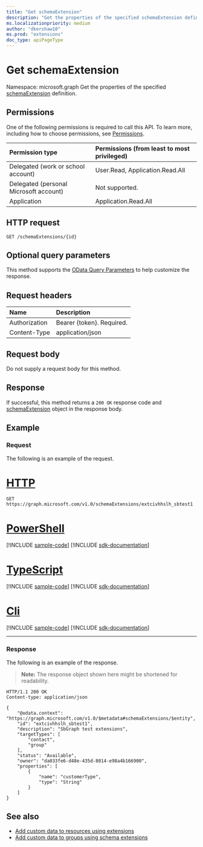 ```yaml
---
title: "Get schemaExtension"
description: "Get the properties of the specified schemaExtension definition."
ms.localizationpriority: medium
author: "dkershaw10"
ms.prod: "extensions"
doc_type: apiPageType
---
```


# Get schemaExtension

Namespace: microsoft.graph
Get the properties of the specified [schemaExtension](../resources/schemaextension.md) definition.

## Permissions
One of the following permissions is required to call this API. To learn more, including how to choose permissions, see [Permissions](/graph/permissions-reference).


|Permission type      | Permissions (from least to most privileged)              |
|:--------------------|:---------------------------------------------------------|
|Delegated (work or school account) | User.Read, Application.Read.All    |
|Delegated (personal Microsoft account) | Not supported.    |
|Application | Application.Read.All |

## HTTP request
<!-- { "blockType": "ignored" } -->
```http
GET /schemaExtensions/{id}
```
## Optional query parameters
This method supports the [OData Query Parameters](/graph/query-parameters) to help customize the response.

## Request headers
| Name      |Description|
|:----------|:----------|
| Authorization  | Bearer {token}. Required. |
| Content-Type   | application/json |

## Request body
Do not supply a request body for this method.

## Response

If successful, this method returns a `200 OK` response code and [schemaExtension](../resources/schemaextension.md) object in the response body.
## Example
### Request
The following is an example of the request.

# [HTTP](#tab/http)
<!-- {
  "blockType": "request",
  "name": "get_schemaextension_extcivhhslh_sbtest1",
  "sampleKeys": ["extcivhhslh_sbtest1"]
}-->
```msgraph-interactive
GET https://graph.microsoft.com/v1.0/schemaExtensions/extcivhhslh_sbtest1
```

# [PowerShell](#tab/powershell)
[!INCLUDE [sample-code](../includes/snippets/powershell/get-schemaextension-extcivhhslh-sbtest1-powershell-snippets.md)]
[!INCLUDE [sdk-documentation](../includes/snippets/snippets-sdk-documentation-link.md)]

# [TypeScript](#tab/typescript)
[!INCLUDE [sample-code](../includes/snippets/typescript/get-schemaextension-extcivhhslh-sbtest1-typescript-snippets.md)]
[!INCLUDE [sdk-documentation](../includes/snippets/snippets-sdk-documentation-link.md)]

# [Cli](#tab/cli)
[!INCLUDE [sample-code](../includes/snippets/cli/get-schemaextension-extcivhhslh-sbtest1-cli-snippets.md)]
[!INCLUDE [sdk-documentation](../includes/snippets/snippets-sdk-documentation-link.md)]

---

### Response
The following is an example of the response.
>**Note:** The response object shown here might be shortened for readability.
<!-- {
  "blockType": "response",
  "truncated": true,
  "@odata.type": "microsoft.graph.schemaExtension"
} -->
```http
HTTP/1.1 200 OK
Content-type: application/json

{
    "@odata.context": "https://graph.microsoft.com/v1.0/$metadata#schemaExtensions/$entity",
    "id": "extcivhhslh_sbtest1",
    "description": "SbGraph test extensions",
    "targetTypes": [
        "contact",
        "group"
    ],
    "status": "Available",
    "owner": "da033fe6-d48e-435d-8014-e98a4b166900",
    "properties": [
        {
            "name": "customerType",
            "type": "String"
        }
    ]
}
```

## See also

- [Add custom data to resources using extensions](/graph/extensibility-overview)
- [Add custom data to groups using schema extensions](/graph/extensibility-schema-groups)


<!-- uuid: 8fcb5dbc-d5aa-4681-8e31-b001d5168d79
2015-10-25 14:57:30 UTC -->
<!-- {
  "type": "#page.annotation",
  "description": "Get schemaExtension",
  "keywords": "",
  "section": "documentation",
  "tocPath": ""
}-->
